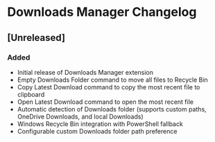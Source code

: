 # Downloads Manager Changelog

## [Unreleased]

### Added

- Initial release of Downloads Manager extension
- Empty Downloads Folder command to move all files to Recycle Bin
- Copy Latest Download command to copy the most recent file to clipboard
- Open Latest Download command to open the most recent file
- Automatic detection of Downloads folder (supports custom paths, OneDrive Downloads, and local Downloads)
- Windows Recycle Bin integration with PowerShell fallback
- Configurable custom Downloads folder path preference

